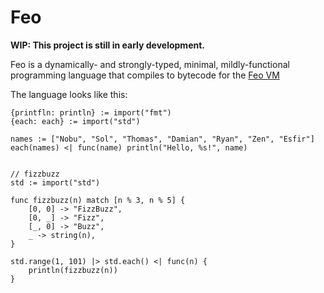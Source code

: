 # Feo
**WIP: This project is still in early development.**

Feo is a dynamically- and strongly-typed, minimal, mildly-functional programming language that compiles to bytecode for the [Feo VM](https://github.com/bichanna/fvm)

The language looks like this:
```
{printfln: println} := import("fmt")
{each: each} := import("std")

names := ["Nobu", "Sol", "Thomas", "Damian", "Ryan", "Zen", "Esfir"]
each(names) <| func(name) println("Hello, %s!", name)


// fizzbuzz
std := import("std")

func fizzbuzz(n) match [n % 3, n % 5] {
    [0, 0] -> "FizzBuzz",
    [0, _] -> "Fizz",
    [_, 0] -> "Buzz",
    _ -> string(n),
}

std.range(1, 101) |> std.each() <| func(n) {
    println(fizzbuzz(n))
}
```
